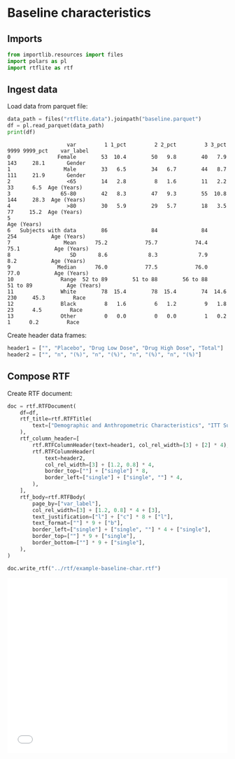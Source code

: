 # Baseline characteristics


<!-- `.md` and `.py` files are generated from the `.qmd` file. Please edit that file. -->

## Imports

``` python
from importlib.resources import files
import polars as pl
import rtflite as rtf
```

## Ingest data

Load data from parquet file:

``` python
data_path = files("rtflite.data").joinpath("baseline.parquet")
df = pl.read_parquet(data_path)
print(df)
```

                       var         1 1_pct         2 2_pct         3 3_pct      9999 9999_pct    var_label
    0               Female        53  10.4        50   9.8        40   7.9       143     28.1       Gender
    1                 Male        33   6.5        34   6.7        44   8.7       111     21.9       Gender
    2                  <65        14   2.8         8   1.6        11   2.2        33      6.5  Age (Years)
    3                65-80        42   8.3        47   9.3        55  10.8       144     28.3  Age (Years)
    4                  >80        30   5.9        29   5.7        18   3.5        77     15.2  Age (Years)
    5                                                                                          Age (Years)
    6   Subjects with data        86              84              84             254           Age (Years)
    7                 Mean      75.2            75.7            74.4            75.1           Age (Years)
    8                   SD       8.6             8.3             7.9             8.2           Age (Years)
    9               Median      76.0            77.5            76.0            77.0           Age (Years)
    10               Range  52 to 89        51 to 88        56 to 88        51 to 89           Age (Years)
    11               White        78  15.4        78  15.4        74  14.6       230     45.3         Race
    12               Black         8   1.6         6   1.2         9   1.8        23      4.5         Race
    13               Other         0   0.0         0   0.0         1   0.2         1      0.2         Race

Create header data frames:

``` python
header1 = ["", "Placebo", "Drug Low Dose", "Drug High Dose", "Total"]
header2 = ["", "n", "(%)", "n", "(%)", "n", "(%)", "n", "(%)"]
```

## Compose RTF

Create RTF document:

``` python
doc = rtf.RTFDocument(
    df=df,
    rtf_title=rtf.RTFTitle(
        text=["Demographic and Anthropometric Characteristics", "ITT Subjects"]
    ),
    rtf_column_header=[
        rtf.RTFColumnHeader(text=header1, col_rel_width=[3] + [2] * 4),
        rtf.RTFColumnHeader(
            text=header2,
            col_rel_width=[3] + [1.2, 0.8] * 4,
            border_top=[""] + ["single"] * 8,
            border_left=["single"] + ["single", ""] * 4,
        ),
    ],
    rtf_body=rtf.RTFBody(
        page_by=["var_label"],
        col_rel_width=[3] + [1.2, 0.8] * 4 + [3],
        text_justification=["l"] + ["c"] * 8 + ["l"],
        text_format=[""] * 9 + ["b"],
        border_left=["single"] + ["single", ""] * 4 + ["single"],
        border_top=[""] * 9 + ["single"],
        border_bottom=[""] * 9 + ["single"],
    ),
)

doc.write_rtf("../rtf/example-baseline-char.rtf")
```

<embed src="../pdf/example-baseline-char.pdf" style="width:100%; height:400px" type="application/pdf">
